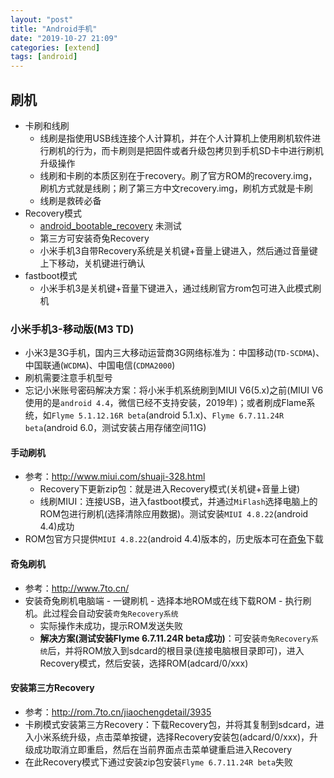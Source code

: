 ```yaml
---
layout: "post"
title: "Android手机"
date: "2019-10-27 21:09"
categories: [extend]
tags: [android]
---
```


## 刷机

- 卡刷和线刷
    - 线刷是指使用USB线连接个人计算机，并在个人计算机上使用刷机软件进行刷机的行为，而卡刷则是把固件或者升级包拷贝到手机SD卡中进行刷机升级操作
    - 线刷和卡刷的本质区别在于recovery。刷了官方ROM的recovery.img，刷机方式就是线刷；刷了第三方中文recovery.img，刷机方式就是卡刷
    - 线刷是救砖必备
- Recovery模式
    - [android_bootable_recovery](https://github.com/omnirom/android_bootable_recovery) 未测试
    - 第三方可安装奇兔Recovery
    - 小米手机3自带Recovery系统是关机键+音量上键进入，然后通过音量键上下移动，关机键进行确认
- fastboot模式
    - 小米手机3是关机键+音量下键进入，通过线刷官方rom包可进入此模式刷机

### 小米手机3-移动版(M3 TD)

- 小米3是3G手机，国内三大移动运营商3G网络标准为：中国移动(`TD-SCDMA`)、中国联通(`WCDMA`)、中国电信(`CDMA2000`)
- 刷机需要注意手机型号
- 忘记小米账号密码解决方案：将小米手机系统刷到MIUI V6(5.x)之前(MIUI V6使用的是`android 4.4`，微信已经不支持安装，2019年)；或者刷成Flame系统，如`Flyme 5.1.12.16R beta`(android 5.1.x)、`Flyme 6.7.11.24R beta`(android 6.0，测试安装占用存储空间11G)

#### 手动刷机

- 参考：http://www.miui.com/shuaji-328.html
    - Recovery下更新zip包：就是进入Recovery模式(关机键+音量上键)
    - 线刷MIUI：连接USB，进入fastboot模式，并通过`MiFlash`选择电脑上的ROM包进行刷机(选择清除应用数据)。测试安装`MIUI 4.8.22`(android 4.4)成功
- ROM包官方只提供`MIUI 4.8.22`(android 4.4)版本的，历史版本可在[奇兔](http://www.7to.cn/)下载

#### 奇兔刷机

- 参考：http://www.7to.cn/
- 安装奇兔刷机电脑端 - 一键刷机 - 选择本地ROM或在线下载ROM - 执行刷机。此过程会自动安装`奇兔Recovery系统`
    - 实际操作未成功，提示ROM发送失败
    - **解决方案(测试安装Flyme 6.7.11.24R beta成功)**：可安装`奇兔Recovery系统`后，并将ROM放入到sdcard的根目录(连接电脑根目录即可)，进入Recovery模式，然后安装，选择ROM(adcard/0/xxx)

#### 安装第三方Recovery

- 参考：http://rom.7to.cn/jiaochengdetail/3935
- 卡刷模式安装第三方Recovery：下载Recovery包，并将其复制到sdcard，进入小米系统升级，点击菜单按键，选择Recovery安装包(adcard/0/xxx)，升级成功取消立即重启，然后在当前界面点击菜单键重启进入Recovery
- 在此Recovery模式下通过安装zip包安装`Flyme 6.7.11.24R beta`失败




